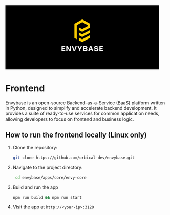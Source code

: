 <img width="480" height="200" alt="Envybase logo" src='https://raw.githubusercontent.com/orbical-dev/.github/refs/heads/main/Envybase%20(240%20x%20100%20px).svg'/>

<br>

# Frontend
Envybase is an open-source Backend-as-a-Service (BaaS) platform written in Python, designed to simplify and accelerate backend development. It provides a suite of ready-to-use services for common application needs, allowing developers to focus on frontend and business logic.


## How to run the frontend locally (Linux only)
1. Clone the repository:
   ```bash
   git clone https://github.com/orbical-dev/envybase.git
   ```
2. Navigate to the project directory:
   ```bash
    cd envybase/apps/core/envy-core
    ```
3. Build and run the app
    ```bash
    npm run build && npm run start
    ```
4. Visit the app at `http://<your-ip>:3120`